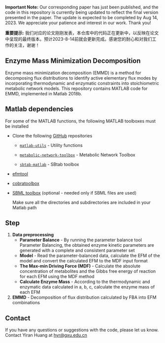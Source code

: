 **Important Note:** Our corresponding paper has just been published, and the code in this repository is currently being updated to reflect the final version presented in the paper. The update is expected to be completed by Aug 14, 2023. We appreciate your patience and interest in our work. Thank you! 

**重要提示:** 我们对应的论文刚刚发表，本仓库中的代码正在更新中，以反映在论文中呈现的最终版本。预计2023-8-14前就会更新完成。感谢您的耐心和对我们工作的关注，谢谢！

Enzyme Mass Minimization Decomposition 
------------------------

Enzyme mass minimization decomposition (EMMD) is a method for decomposing flux distributions to identify active elementary flux modes by incorporating thermodynamic and enzymatic constraints into stoichiometric metabolic network models. This repository contains MATLAB code for EMMD, implemented in Matlab 2018b.

## Matlab dependencies

For some of the MATLAB functions, the following MATLAB toolboxes must be installed
- Clone the following [GitHub](https://github.com/liebermeister) repositories
    - [`matlab-utils`](https://github.com/liebermeister/matlab-utils) - Utility functions

    - [`metabolic-network-toolbox`](https://github.com/liebermeister/metabolic-network-toolbox) - Metabolic Network Toolbox

    - [`sbtab-matlab`](https://github.com/liebermeister/sbtab-matlab) - SBtab toolbox

- [efmtool](http://www.csb.ethz.ch/tools/efmtool)

- [cobratoolbox](https://github.com/opencobra/cobratoolbox)

- [SBML toolbox](http://sbml.org/Software/SBMLToolbox) (optional - needed only if SBML files are used)

    Make sure all the directories and subdirectories are included in your Matlab path

## Step
1. **Data preprocessing**
   - **Parameter Balance** - By running the parameter balance tool Parameter Balancing, the obtained enzyme kinetic parameters are generated with a complete and consistent parameter set
   - **Model** - Read the parameter-balanced data, calculate the EFM of the model and convert the calculated EFM to the MDF input format
   - **The Max-min Driving Force (MDF)** - Calculate the absolute concentration of metabolites and the Gibbs free energy of reaction for each EFM using the MDF method
   - **Calculate Enzyme Mass** - According to the thermodynamic and enzymatic data calculated in a, b, c, calculate the enzyme mass of each EFM
2. **EMMD** - Decomposition of flux distribution calculated by FBA into EFM combinations

## Contact
If you have any questions or suggestions with the code, please let us know. Contact Yiran Huang at hyr@gxu.edu.cn
